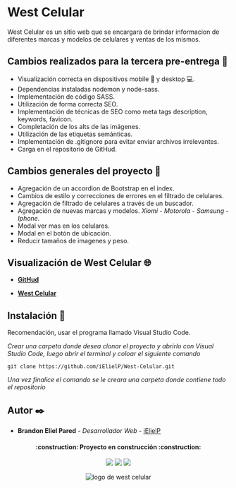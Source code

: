# West Celular 

West Celular es un sitio web que se encargara de brindar informacion de diferentes marcas y modelos de celulares y ventas de los mismos.

## Cambios realizados para la tercera pre-entrega 📃

* Visualización correcta en dispositivos mobile 📱 y desktop 💻. 
* Dependencias instaladas nodemon y node-sass.
* Implementación de código SASS.
* Utilización de forma correcta SEO.
* Implementación de técnicas de SEO como meta tags description, keywords, favicon.
* Completación de los alts de las imágenes.
* Utilización de las etiquetas semánticas.
* Implementación de .gitignore para evitar enviar archivos irrelevantes.
* Carga en el repositorio de GitHud.

## Cambios generales del proyecto 📄

* Agregación de un accordion de Bootstrap en el index.
* Cambios de estilo y correcciones de errores en el filtrado de celulares.
* Agregación de filtrado de celulares a través de un buscador.
* Agregación de nuevas marcas y modelos. *Xiomi - Motorola - Samsung - Iphone.* 
* Modal ver mas en los celulares.
* Modal en el botón de ubicación.
* Reducir tamaños de imagenes y peso.

## Visualización de West Celular 🌐 

* **[GitHud](https://ielielp.github.io/West-Celular/)**

* **[West Celular](https://west-celular.000webhostapp.com)**

## Instalación 🔧

Recomendación, usar el programa llamado Visual Studio Code.

_Crear una carpeta donde desea clonar el proyecto y abrirlo con Visual Studio Code, luego abrir el terminal y coloar el siguiente comando_

```
git clone https://github.com/iElielP/West-Celular.git
```

_Una vez finalice el comando se le creara una carpeta donde contiene todo el repositorio_

## Autor ✒️

* **Brandon Eliel Pared** - *Desarrollador Web* - [iElielP](https://github.com/iElielP)

<h4 align="center">
:construction: Proyecto en construcción :construction:
</h4>

<p align="center">
  <img src="https://img.shields.io/badge/STATUS-EN%20DESAROLLO-blue">
  <img src="https://img.shields.io/badge/NODE%20SASS-EN%208.0.0-blue">
  <img src="https://img.shields.io/badge/NODEMON-EN%202.0.20-blue">
</p>

<div align="center">

![logo de west celular](https://user-images.githubusercontent.com/113475857/200966923-f8b8678e-b075-417f-a262-78c96fd499f6.png)
</div>
